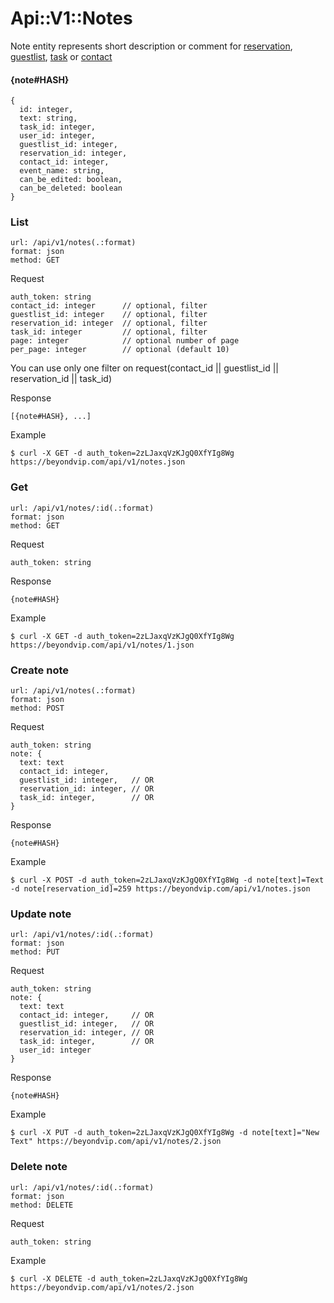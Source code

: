 # Api::V1::Notes

Note entity represents short description or comment for [reservation](/api/reservations.md), [guestlist](/api/guestlists.md), [task](/api/tasks.md) or [contact](/api/contacts.md)

#### {note#HASH}
    {
      id: integer,
      text: string,
      task_id: integer,
      user_id: integer,
      guestlist_id: integer,
      reservation_id: integer,
      contact_id: integer,
      event_name: string,
      can_be_edited: boolean,
      can_be_deleted: boolean
    }

### List
    url: /api/v1/notes(.:format)
    format: json
    method: GET

  Request

    auth_token: string
    contact_id: integer      // optional, filter
    guestlist_id: integer    // optional, filter
    reservation_id: integer  // optional, filter
    task_id: integer         // optional, filter
    page: integer            // optional number of page
    per_page: integer        // optional (default 10)

  You can use only one filter on request(contact_id || guestlist_id || reservation_id || task_id)

  Response

    [{note#HASH}, ...]

  Example

    $ curl -X GET -d auth_token=2zLJaxqVzKJgQ0XfYIg8Wg https://beyondvip.com/api/v1/notes.json

### Get
    url: /api/v1/notes/:id(.:format)
    format: json
    method: GET

  Request

    auth_token: string

  Response

    {note#HASH}

  Example

    $ curl -X GET -d auth_token=2zLJaxqVzKJgQ0XfYIg8Wg https://beyondvip.com/api/v1/notes/1.json

### Create note
    url: /api/v1/notes(.:format)
    format: json
    method: POST

  Request

    auth_token: string
    note: {
      text: text
      contact_id: integer,
      guestlist_id: integer,   // OR
      reservation_id: integer, // OR
      task_id: integer,        // OR
    }

  Response

    {note#HASH}

  Example

    $ curl -X POST -d auth_token=2zLJaxqVzKJgQ0XfYIg8Wg -d note[text]=Text -d note[reservation_id]=259 https://beyondvip.com/api/v1/notes.json

### Update note
    url: /api/v1/notes/:id(.:format)
    format: json
    method: PUT

  Request

    auth_token: string
    note: {
      text: text
      contact_id: integer,     // OR
      guestlist_id: integer,   // OR
      reservation_id: integer, // OR
      task_id: integer,        // OR
      user_id: integer
    }

  Response

    {note#HASH}

  Example

    $ curl -X PUT -d auth_token=2zLJaxqVzKJgQ0XfYIg8Wg -d note[text]="New Text" https://beyondvip.com/api/v1/notes/2.json

### Delete note
    url: /api/v1/notes/:id(.:format)
    format: json
    method: DELETE

  Request

    auth_token: string

  Example

    $ curl -X DELETE -d auth_token=2zLJaxqVzKJgQ0XfYIg8Wg https://beyondvip.com/api/v1/notes/2.json
